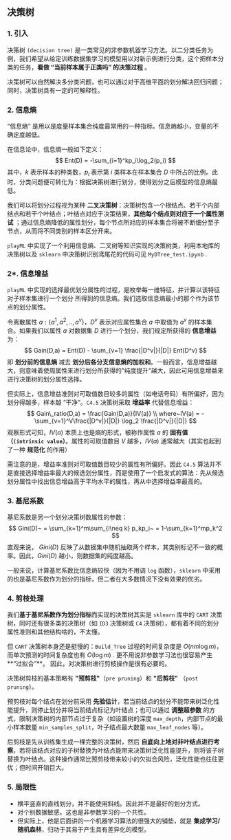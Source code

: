 ## 决策树

### 1. 引入

决策树 `(decision tree)` 是一类常见的非参数机器学习方法。以二分类任务为例，我们希望从给定训练数据集学习的模型用以对新示例进行分类，这个把样本分类的任务，**看做 “当前样本属于正类吗” 的决策过程** 。

决策树可以自然解决多分类问题，也可以通过对于高维平面的划分解决回归问题；同时，决策树具有一定的可解释性。



### 2. 信息熵

“信息熵” 是用以是度量样本集合纯度最常用的一种指标。信息熵越小，变量的不确定度越低。

在信息论中，信息熵一般如下定义：
$$
Ent(D) = -\sum_{i=1}^kp_i\log_2(p_i)
$$
其中，$k$ 表示样本的种类数，$p_i$ 表示第 $i$ 类样本在样本集合 $D$ 中所占的比例。此时，分类问题便可转化为：根据决策树进行划分，使得划分之后模型的信息熵最低。

我们可以将划分过程视为某种 **二叉决策树**：决策树包含一个根结点、若干个内部结点和若干个叶结点；叶结点对应于决策结果，**其他每个结点则对应于一个属性测试** ；通过信息熵降低的属性划分，每个节点所对应的样本集合将被不断细分至子节点，从而将不同类别的样本区分开来。

`playML` 中实现了一个利用信息熵、二叉树等知识实现的决策树类，利用本地库的决策树以及 `sklearn` 中决策树识别鸢尾花的代码可见 `MyDTree_test.ipynb` .



### 2*. 信息增益

`playML` 中实现的选择最优划分属性的过程，是枚举每一维特征，并计算以该特征对子样本集进行一个划分 所得到的信息熵。我们选取信息熵最小的那个作为该节点的划分属性。

令离散属性 $a:\{a^1,a^2,..,a^v\}$，$D^v$ 表示对应属性集合 $a$ 中取值为 $a^v$ 的样本集合。如果我们以属性 $a$ 对数据集 $D$ 进行一个划分，我们规定所获得的 **信息增益** 为：
$$
Gain(D,a) = Ent(D) - \sum_{v=1} \frac{|D^v|}{|D|} Ent(D^v)
$$
即 **划分前的信息熵** 减去 **划分后各分支信息熵的加权和**。一般而言，信息增益越大，则意味着使周属性来进行划分所获得的"纯度提升"越大，因此可用信息增益来进行决策树的划分属性选择。

但实际上，信息增益准则对可取值数目较多的属性（如电话号码）有所偏好，因为划分得越多，样本越 “干净”。`C4.5` 决策树采取 **增益率** 代替信息增益：
$$
Gain\_ratio(D,a) = \frac{Gain(D,a)}{IV(a)}
\\ where~IV(a) = -\sum_{v=1}^V\frac{|D^v|}{|D|} \log_2 \frac{|D^v|}{|D|}
$$
观察形式可知，$IV(a)$ 本质上也是熵的形式，被称作属性 $a$ 的 **固有值（`(intrinsic value`）**。属性的可取值数目 $V$ 越多，$IV(a)$ 通常越大（其实也起到了一种 **规范化** 的作用）

需注意的是，增益率准则对可取值数目较少的属性有所偏好。因此 `C4.5` 算法并不是直接选择增益率最大的候选划分属性，而是使用了一个启发式的算法：先从候选划分属性中找出信息增益高于平均水平的属性，再从中选择增益率最高的。



### 3. 基尼系数

基尼系数是另一个划分决策树数属性的参数：
$$
Gini(D)~ = \sum_{k=1}^m\sum_{i\neq k} p_kp_i~ = 1-\sum_{k=1}^mp_k^2
$$
直观来说， $Gini(D)$ 反映了从数据集中随机抽取两个样本，其类别标记不一致的概率。因此，$Gini(D)$ 越小，则数据集的纯度越高。

一般来说，计算基尼系数比信息熵较快（因为不用调 `log` 函数），`sklearn` 中采用的也是基尼系数作为划分的指标，但二者在大多数情况下没有效果的优劣。



### 4. 剪枝处理

我们**基于基尼系数作为划分指标**而实现的决策树其实是 `sklearn` 库中的 `CART` 决策树，同时还有很多类的决策树（如 `ID3` 决策树或 `C4` 决策树），都有着不同的划分属性准则和其他结构啥的，不太懂。

但 `CART` 决策树本身还是挺慢的：`Build_Tree` 过程的时间复杂度是 $O(nm\log m)$，而单次预测的时间复杂度也有 $O(\log m)$ . 更不用说非参数学习法也很容易产生**“过拟合”**。 因此，对决策树进行剪枝操作是很有必要的。

决策树剪枝的基本策略有 **"预剪枝"**（`pre pruning`）和 **"后剪枝"** （`post pruning`）。

预剪枝对每个结点在划分前采用 **先验估计**，若当前结点的划分不能带来树泛化性能提升，则停止划分并将当前结点标记为叶结点；也可以通过 **调整超参数** 的方式，限制决策树的内部节点过于复杂（如设置树的深度 `max_depth`，内部节点的最小样本数量 `min_samples_split`，叶子结点最大数量 `max_leaf_nodes` 等）。

后剪枝是先从训练集生成一棵完整的决策树，然后 **自底向上地对非叶结点进行考察**，若将该结点对应的子树替换为叶结点能带来决策树泛化性能提升，则将该子树替换为叶结点。这种操作通常比预剪枝带来较小的欠拟合风险，泛化性能也往往更优；但时间开销巨大。



### 5. 局限性

- 横平竖直的直线划分，并不能使用斜线。因此并不是最好的划分方式。
- 对个别数据敏感。这也是非参数学习的一个共性。
- 但实际上，他是后面讲的一个机器学习算法的很强大的铺垫，就是 **集成学习/随机森林**，归功于其易于产生具有差异化的模型。
